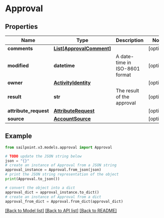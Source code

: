 # Approval


## Properties

Name | Type | Description | Notes
------------ | ------------- | ------------- | -------------
**comments** | [**List[ApprovalComment]**](ApprovalComment.md) |  | [optional] 
**modified** | **datetime** | A date-time in ISO-8601 format | [optional] 
**owner** | [**ActivityIdentity**](ActivityIdentity.md) |  | [optional] 
**result** | **str** | The result of the approval | [optional] 
**attribute_request** | [**AttributeRequest**](AttributeRequest.md) |  | [optional] 
**source** | [**AccountSource**](AccountSource.md) |  | [optional] 

## Example

```python
from sailpoint.v3.models.approval import Approval

# TODO update the JSON string below
json = "{}"
# create an instance of Approval from a JSON string
approval_instance = Approval.from_json(json)
# print the JSON string representation of the object
print(Approval.to_json())

# convert the object into a dict
approval_dict = approval_instance.to_dict()
# create an instance of Approval from a dict
approval_from_dict = Approval.from_dict(approval_dict)
```
[[Back to Model list]](../README.md#documentation-for-models) [[Back to API list]](../README.md#documentation-for-api-endpoints) [[Back to README]](../README.md)



